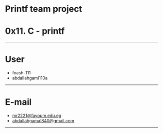 # Printf team project
# 0x11. C - printf
------------------------------
# User

- foash-111
- abdallahgaml110a
-------------------------------
# E-mail

- mr2221@fayoum.edu.eg
- abdallahgamal840@gmail.com
-------------------------------

